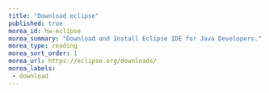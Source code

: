 ```yaml
---
title: "Download eclipse"
published: true
morea_id: hw-eclipse
morea_summary: "Download and Install Eclipse IDE for Java Developers."
morea_type: reading
morea_sort_order: 1
morea_url: https://eclipse.org/downloads/
morea_labels:
 - download
---
```

